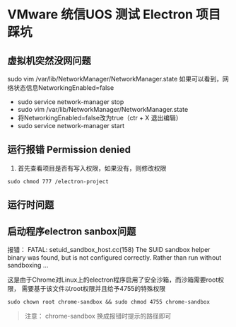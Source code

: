 # VMware 统信UOS 测试 Electron 项目踩坑

## 虚拟机突然没网问题

sudo vim /var/lib/NetworkManager/NetworkManager.state
如果可以看到，网络状态信息NetworkingEnabled=false
* sudo service network-manager stop
* sudo vim /var/lib/NetworkManager/NetworkManager.state
* 将NetworkingEnabled=false改为true（ctr + X 退出编辑）
* sudo service network-manager start

## 运行报错 Permission denied

1. 首先查看项目是否有写入权限，如果没有，则修改权限
```shell
sudo chmod 777 /electron-project
```

## 运行时问题

## 启动程序electron sanbox问题

报错： FATAL: setuid_sandbox_host.cc(158) The SUID sandbox helper binary was found, but is not configured correctly. Rather than run without sandboxing ...

这是由于Chrome对Linux上的electron程序启用了安全沙箱，而沙箱需要root权限， 需要基于该文件以root权限并且给予4755的特殊权限

```shell
sudo chown root chrome-sandbox && sudo chmod 4755 chrome-sandbox
```

> 注意： chrome-sandbox 换成报错时提示的路径即可